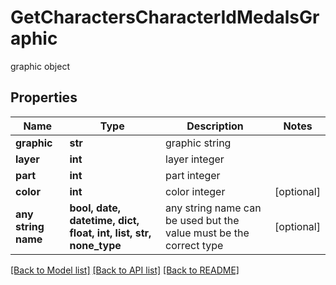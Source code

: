 # GetCharactersCharacterIdMedalsGraphic

graphic object

## Properties
Name | Type | Description | Notes
------------ | ------------- | ------------- | -------------
**graphic** | **str** | graphic string | 
**layer** | **int** | layer integer | 
**part** | **int** | part integer | 
**color** | **int** | color integer | [optional] 
**any string name** | **bool, date, datetime, dict, float, int, list, str, none_type** | any string name can be used but the value must be the correct type | [optional]

[[Back to Model list]](../README.md#documentation-for-models) [[Back to API list]](../README.md#documentation-for-api-endpoints) [[Back to README]](../README.md)


